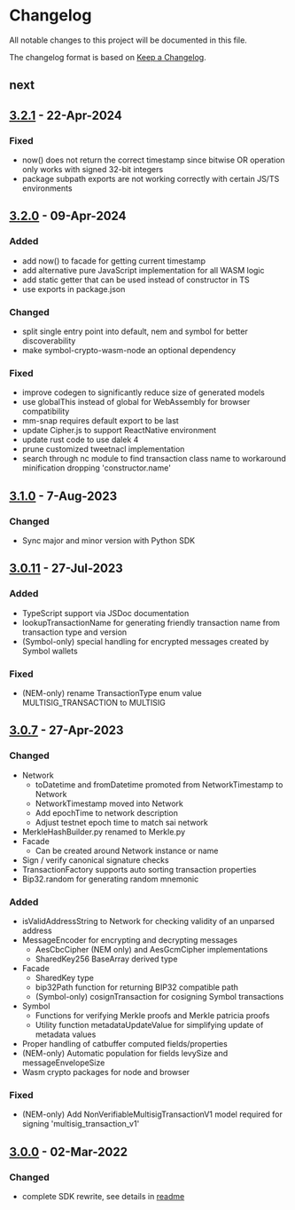 # Changelog
All notable changes to this project will be documented in this file.

The changelog format is based on [Keep a Changelog](https://keepachangelog.com/en/1.0.0/).

## next

## [3.2.1] - 22-Apr-2024

### Fixed
- now() does not return the correct timestamp since bitwise OR operation only works with signed 32-bit integers
- package subpath exports are not working correctly with certain JS/TS environments

## [3.2.0] - 09-Apr-2024

### Added
- add now() to facade for getting current timestamp
- add alternative pure JavaScript implementation for all WASM logic
- add static getter that can be used instead of constructor in TS
- use exports in package.json

### Changed
- split single entry point into default, nem and symbol for better discoverability
- make symbol-crypto-wasm-node an optional dependency

### Fixed
- improve codegen to significantly reduce size of generated models
- use globalThis instead of global for WebAssembly for browser compatibility
- mm-snap requires default export to be last
- update Cipher.js to support ReactNative environment
- update rust code to use dalek 4
- prune customized tweetnacl implementation
- search through nc module to find transaction class name to workaround minification dropping 'constructor.name'

## [3.1.0] - 7-Aug-2023

### Changed
 - Sync major and minor version with Python SDK

## [3.0.11] - 27-Jul-2023

### Added
 - TypeScript support via JSDoc documentation
 - lookupTransactionName for generating friendly transaction name from transaction type and version
 - (Symbol-only) special handling for encrypted messages created by Symbol wallets

### Fixed
 - (NEM-only) rename TransactionType enum value MULTISIG_TRANSACTION to MULTISIG

## [3.0.7] - 27-Apr-2023

### Changed
 - Network
   - toDatetime and fromDatetime promoted from NetworkTimestamp to Network
   - NetworkTimestamp moved into Network
   - Add epochTime to network description
   - Adjust testnet epoch time to match sai network
 - MerkleHashBuilder.py renamed to Merkle.py
 - Facade
   - Can be created around Network instance or name
 - Sign / verify canonical signature checks
 - TransactionFactory supports auto sorting transaction properties
 - Bip32.random for generating random mnemonic

### Added
 - isValidAddressString to Network for checking validity of an unparsed address
 - MessageEncoder for encrypting and decrypting messages
   - AesCbcCipher (NEM only) and AesGcmCipher implementations
   - SharedKey256 BaseArray derived type
 - Facade
   - SharedKey type
   - bip32Path function for returning BIP32 compatible path
   - (Symbol-only) cosignTransaction for cosigning Symbol transactions
 - Symbol
   - Functions for verifying Merkle proofs and Merkle patricia proofs
   - Utility function metadataUpdateValue for simplifying update of metadata values
 - Proper handling of catbuffer computed fields/properties
 - (NEM-only) Automatic population for fields levySize and messageEnvelopeSize
 - Wasm crypto packages for node and browser

### Fixed
 - (NEM-only) Add NonVerifiableMultisigTransactionV1 model required for signing 'multisig_transaction_v1'

## [3.0.0] - 02-Mar-2022

### Changed
 - complete SDK rewrite, see details in [readme](README.md)

[3.2.1]: https://github.com/symbol/symbol/compare/sdk%2Fjavascript%2Fv3.0.11...sdk%2Fjavascript%2Fv3.2.1
[3.2.0]: https://github.com/symbol/symbol/compare/sdk%2Fjavascript%2Fv3.0.11...sdk%2Fjavascript%2Fv3.2.0
[3.1.0]: https://github.com/symbol/symbol/compare/sdk%2Fjavascript%2Fv3.0.11...sdk%2Fjavascript%2Fv3.1.0
[3.0.11]: https://github.com/symbol/symbol/compare/sdk%2Fjavascript%2Fv3.0.7...sdk%2Fjavascript%2Fv3.0.11
[3.0.7]: https://github.com/symbol/symbol/compare/sdk%2Fjavascript%2Fv3.0.0...sdk%2Fjavascript%2Fv3.0.7
[3.0.0]: https://github.com/symbol/symbol/releases/tag/sdk%2Fjavascript%2Fv3.0.0
